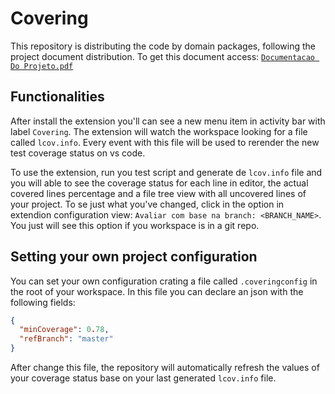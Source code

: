 # Covering

This repository is distributing the code by domain packages, following the project document distribution. To get this document access: [`Documentacao Do Projeto.pdf`](https://github.com/ICEI-PUC-Minas-PPLES-TI/plf-es-2022-1-tcci-5308100-dev-arthur-rocha-guilherme-oliveira/blob/master/Documentacao/Documentacao%20Do%20Projeto.pdf)

## Functionalities

After install the extension you'll can see a new menu item in activity bar with label `Covering`. The extension will watch the workspace looking for a file called `lcov.info`. Every event with this file will be used to rerender the new test coverage status on vs code.

To use the extension, run you test script and generate de `lcov.info` file and you will able to see the coverage status for each line in editor, the actual covered lines percentage and a file tree view with all uncovered lines of your project. To se just what you've changed, click in the option in extendion configuration view: `Avaliar com base na branch: <BRANCH_NAME>`. You just will see this option if you workspace is in a git repo.

## Setting your own project configuration

You can set your own configuration crating a file called `.coveringconfig` in the root of your workspace. In this file you can declare an json with the following fields:

```json
{
  "minCoverage": 0.78,
  "refBranch": "master"
}
```

After change this file, the repository will automatically refresh the values of your coverage status base on your last generated `lcov.info` file.

